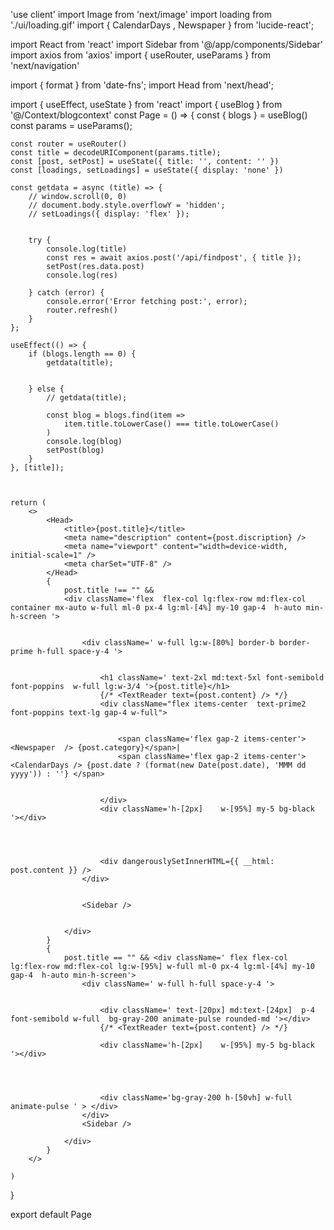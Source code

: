 'use client'
import Image from 'next/image'
import loading from './ui/loading.gif'
import { CalendarDays , Newspaper } from 'lucide-react';

import React from 'react'
import Sidebar from '@/app/components/Sidebar'
import axios from 'axios'
import { useRouter, useParams } from 'next/navigation'

import { format } from 'date-fns';
import Head from 'next/head';


import { useEffect, useState } from 'react'
import { useBlog } from '@/Context/blogcontext'
const Page = () => {
    const { blogs } = useBlog()
    const params = useParams();

    const router = useRouter()
    const title = decodeURIComponent(params.title);
    const [post, setPost] = useState({ title: '', content: '' })
    const [loadings, setLoadings] = useState({ display: 'none' })

    const getdata = async (title) => {
        // window.scroll(0, 0)
        // document.body.style.overflowY = 'hidden';
        // setLoadings({ display: 'flex' });


        try {
            console.log(title)
            const res = await axios.post('/api/findpost', { title });
            setPost(res.data.post)
            console.log(res)

        } catch (error) {
            console.error('Error fetching post:', error);
            router.refresh()
        }
    };

    useEffect(() => {
        if (blogs.length == 0) {
            getdata(title);
            

        } else {
            // getdata(title);

            const blog = blogs.find(item =>
                item.title.toLowerCase() === title.toLowerCase()
            )
            console.log(blog)
            setPost(blog)
        }
    }, [title]);



    return (
        <>
            <Head>
                <title>{post.title}</title>
                <meta name="description" content={post.discription} />
                <meta name="viewport" content="width=device-width, initial-scale=1" />
                <meta charSet="UTF-8" />
            </Head>
            {
                post.title !== "" &&
                <div className='flex  flex-col lg:flex-row md:flex-col container mx-auto w-full ml-0 px-4 lg:ml-[4%] my-10 gap-4  h-auto min-h-screen '>


                    <div className=' w-full lg:w-[80%] border-b border-prime h-full space-y-4 '>


                        <h1 className=' text-2xl md:text-5xl font-semibold font-poppins  w-full lg:w-3/4 '>{post.title}</h1>
                        {/* <TextReader text={post.content} /> */}
                        <div className="flex items-center  text-prime2 font-poppins text-lg gap-4 w-full">


                            <span className='flex gap-2 items-center'><Newspaper  /> {post.category}</span>|
                            <span className='flex gap-2 items-center'>  <CalendarDays /> {post.date ? (format(new Date(post.date), 'MMM dd yyyy')) : ''} </span>


                        </div>
                        <div className='h-[2px]    w-[95%] my-5 bg-black '></div>




                        <div dangerouslySetInnerHTML={{ __html: post.content }} />
                    </div>


                    <Sidebar />


                </div>
            }
            {
                post.title == "" && <div className=' flex flex-col lg:flex-row md:flex-col lg:w-[95%] w-full ml-0 px-4 lg:ml-[4%] my-10 gap-4  h-auto min-h-screen'>
                    <div className=' w-full h-full space-y-4 '>


                        <div className=' text-[20px] md:text-[24px]  p-4  font-semibold w-full  bg-gray-200 animate-pulse rounded-md '></div>
                        {/* <TextReader text={post.content} /> */}

                        <div className='h-[2px]    w-[95%] my-5 bg-black '></div>




                        <div className='bg-gray-200 h-[50vh] w-full  animate-pulse ' > </div>
                    </div>
                    <Sidebar />

                </div>
            }
        </>

    )
}

export default Page
